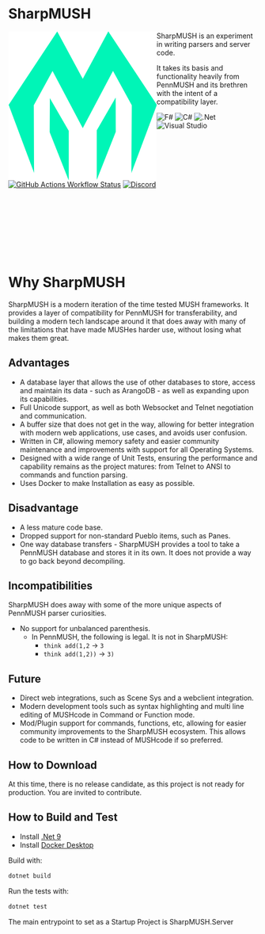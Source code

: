 # SharpMUSH
<img align="left" width="300em" src="./Solution Files/Logo.svg"/>
SharpMUSH is an experiment in writing parsers and server code.

It takes its basis and functionality heavily from PennMUSH and its brethren with the intent of a compatibility layer.

![F#](https://img.shields.io/badge/f%23-%23239120.svg?style=for-the-badge&logo=c-sharp&logoColor=white)
![C#](https://img.shields.io/badge/c%23-%23239120.svg?style=for-the-badge&logo=c-sharp&logoColor=white)
![.Net](https://img.shields.io/badge/.NET-5C2D91?style=for-the-badge&logo=.net&logoColor=white)
![Visual Studio](https://img.shields.io/badge/Visual%20Studio-5C2D91.svg?style=for-the-badge&logo=visual-studio&logoColor=white)<br/>
[![GitHub Actions Workflow Status](https://img.shields.io/github/actions/workflow/status/SharpMUSH/SharpMUSH/dotnet.yml?style=for-the-badge)](https://github.com/SharpMUSH/SharpMUSH/actions/workflows/dotnet.yml)
[![Discord](https://img.shields.io/discord/1216626296642343044?style=for-the-badge&refresh=1)](https://discord.gg/jYErRbqaC9)

<br/>
<br/>
<br/>
<br/>
<br/>
<br/>
<br/>

# Why SharpMUSH
SharpMUSH is a modern iteration of the time tested MUSH frameworks. It provides a layer of compatibility for PennMUSH for transferability, and building a modern tech landscape around it that does away with many of the limitations that have made MUSHes harder use, without losing what makes them great.

## Advantages
* A database layer that allows the use of other databases to store, access and maintain its data - such as ArangoDB - as well as expanding upon its capabilities.
* Full Unicode support, as well as both Websocket and Telnet negotiation and communication.
* A buffer size that does not get in the way, allowing for better integration with modern web applications, use cases, and avoids user confusion.
* Written in C#, allowing memory safety and easier community maintenance and improvements with support for all Operating Systems.
* Designed with a wide range of Unit Tests, ensuring the performance and capability remains as the project matures: from Telnet to ANSI to commands and function parsing.
* Uses Docker to make Installation as easy as possible.

## Disadvantage
* A less mature code base.
* Dropped support for non-standard Pueblo items, such as Panes.
* One way database transfers - SharpMUSH provides a tool to take a PennMUSH database and stores it in its own. It does not provide a way to go back beyond decompiling.

## Incompatibilities
SharpMUSH does away with some of the more unique aspects of PennMUSH parser curiosities.
* No support for unbalanced parenthesis.
  * In PennMUSH, the following is legal. It is not in SharpMUSH: 
    * `think add(1,2` -> `3`
    * `think add(1,2))` -> `3)`

## Future
* Direct web integrations, such as Scene Sys and a webclient integration.
* Modern development tools such as syntax highlighting and multi line editing of MUSHcode in Command or Function mode.
* Mod/Plugin support for commands, functions, etc, allowing for easier community improvements to the SharpMUSH ecosystem. This allows code to be written in C# instead of MUSHcode if so preferred.

## How to Download
At this time, there is no release candidate, as this project is not ready for production. You are invited to contribute.

## How to Build and Test
- Install [.Net 9](https://dotnet.microsoft.com/en-us/download/dotnet/9.0)
- Install [Docker Desktop](https://www.docker.com/products/docker-desktop/)

Build with:
```bash
dotnet build
```

Run the tests with:
```bash
dotnet test
```

The main entrypoint to set as a Startup Project is SharpMUSH.Server
